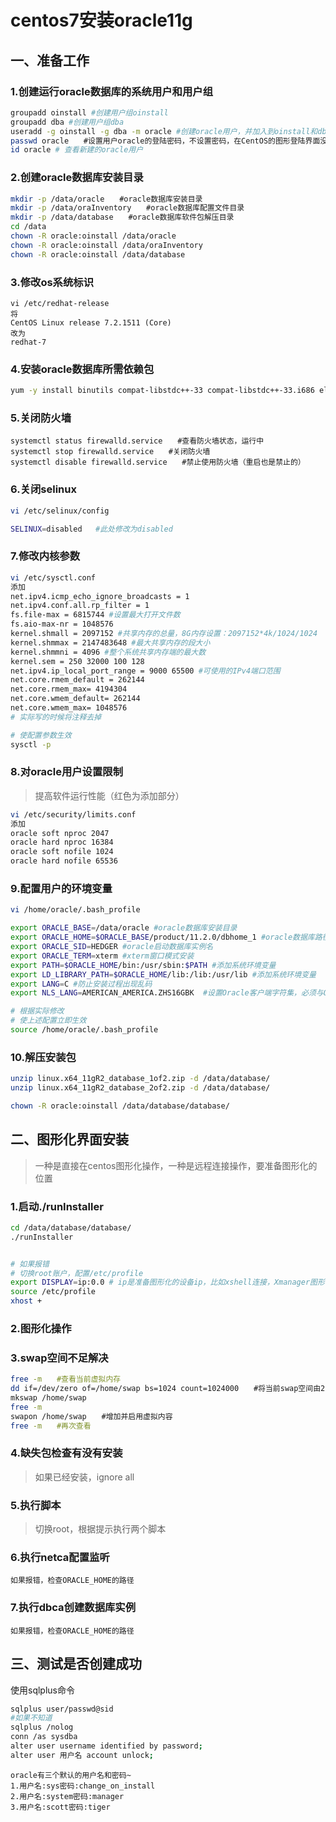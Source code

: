 # centos7安装oracle11g

## 一、准备工作

### 1.创建运行oracle数据库的系统用户和用户组

```sh
groupadd oinstall #创建用户组oinstall
groupadd dba #创建用户组dba
useradd -g oinstall -g dba -m oracle #创建oracle用户，并加入到oinstall和dba用户组
passwd oracle　　#设置用户oracle的登陆密码，不设置密码，在CentOS的图形登陆界面没法登陆
id oracle # 查看新建的oracle用户
```

### 2.创建oracle数据库安装目录

```sh
mkdir -p /data/oracle　　#oracle数据库安装目录
mkdir -p /data/oraInventory　　#oracle数据库配置文件目录
mkdir -p /data/database　　#oracle数据库软件包解压目录
cd /data
chown -R oracle:oinstall /data/oracle
chown -R oracle:oinstall /data/oraInventory
chown -R oracle:oinstall /data/database
```

### 3.修改os系统标识

```
vi /etc/redhat-release
将
CentOS Linux release 7.2.1511 (Core) 
改为
redhat-7 
```

### 4.安装oracle数据库所需依赖包

```sh
yum -y install binutils compat-libstdc++-33 compat-libstdc++-33.i686 elfutils-libelf elfutils-libelf-devel gcc gcc-c++ glibc glibc.i686 glibc-common glibc-devel glibc-devel.i686 glibc-headers ksh libaio libaio.i686 libaio-devel libaio-devel.i686 libgcc libgcc.i686 libstdc++ libstdc++.i686 libstdc++-devel make sysstat
```

### 5.关闭防火墙

```
systemctl status firewalld.service　　#查看防火墙状态，运行中
systemctl stop firewalld.service　　#关闭防火墙
systemctl disable firewalld.service　　#禁止使用防火墙（重启也是禁止的）
```

### 6.关闭selinux

```sh
vi /etc/selinux/config

SELINUX=disabled   #此处修改为disabled
```

### 7.修改内核参数

```sh
vi /etc/sysctl.conf
添加
net.ipv4.icmp_echo_ignore_broadcasts = 1
net.ipv4.conf.all.rp_filter = 1
fs.file-max = 6815744 #设置最大打开文件数
fs.aio-max-nr = 1048576
kernel.shmall = 2097152 #共享内存的总量，8G内存设置：2097152*4k/1024/1024
kernel.shmmax = 2147483648 #最大共享内存的段大小
kernel.shmmni = 4096 #整个系统共享内存端的最大数
kernel.sem = 250 32000 100 128
net.ipv4.ip_local_port_range = 9000 65500 #可使用的IPv4端口范围
net.core.rmem_default = 262144
net.core.rmem_max= 4194304
net.core.wmem_default= 262144
net.core.wmem_max= 1048576
# 实际写的时候将注释去掉

# 使配置参数生效
sysctl -p
```

### 8.对oracle用户设置限制

> 提高软件运行性能（红色为添加部分）

```sh
vi /etc/security/limits.conf 
添加
oracle soft nproc 2047
oracle hard nproc 16384
oracle soft nofile 1024
oracle hard nofile 65536
```

### 9.配置用户的环境变量

```sh
vi /home/oracle/.bash_profile 

export ORACLE_BASE=/data/oracle #oracle数据库安装目录
export ORACLE_HOME=$ORACLE_BASE/product/11.2.0/dbhome_1 #oracle数据库路径
export ORACLE_SID=HEDGER #oracle启动数据库实例名
export ORACLE_TERM=xterm #xterm窗口模式安装
export PATH=$ORACLE_HOME/bin:/usr/sbin:$PATH #添加系统环境变量
export LD_LIBRARY_PATH=$ORACLE_HOME/lib:/lib:/usr/lib #添加系统环境变量
export LANG=C #防止安装过程出现乱码
export NLS_LANG=AMERICAN_AMERICA.ZHS16GBK  #设置Oracle客户端字符集，必须与Oracle安装时设置的字符集保持一致

# 根据实际修改
# 使上述配置立即生效
source /home/oracle/.bash_profile 
```

### 10.解压安装包

```sh
unzip linux.x64_11gR2_database_1of2.zip -d /data/database/
unzip linux.x64_11gR2_database_2of2.zip -d /data/database/

chown -R oracle:oinstall /data/database/database/
```

## 二、图形化界面安装

> 一种是直接在centos图形化操作，一种是远程连接操作，要准备图形化的位置

### 1.启动./runInstaller

```sh
cd /data/database/database/
./runInstaller


# 如果报错
# 切换root账户，配置/etc/profile
export DISPLAY=ip:0.0 # ip是准备图形化的设备ip，比如xshell连接，Xmanager图形化在windows设备
source /etc/profile
xhost +
```

### 2.图形化操作

### 3.swap空间不足解决

```sh
free -m　　#查看当前虚拟内存
dd if=/dev/zero of=/home/swap bs=1024 count=1024000　　#将当前swap空间由2048M 增加到 3048M 新增一个2014的swap文件
mkswap /home/swap
free -m
swapon /home/swap　　#增加并启用虚拟内容
free -m　　#再次查看
```

### 4.缺失包检查有没有安装

> 如果已经安装，ignore all

### 5.执行脚本

> 切换root，根据提示执行两个脚本

### 6.执行netca配置监听

```
如果报错，检查ORACLE_HOME的路径
```

### 7.执行dbca创建数据库实例

```
如果报错，检查ORACLE_HOME的路径
```

## 三、测试是否创建成功

使用sqlplus命令

```sh
sqlplus user/passwd@sid
#如果不知道
sqlplus /nolog
conn /as sysdba
alter user username identified by password;
alter user 用户名 account unlock; 
```

```
oracle有三个默认的用户名和密码~
1.用户名:sys密码:change_on_install
2.用户名:system密码:manager
3.用户名:scott密码:tiger
```

